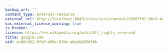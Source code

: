 ```yaml
---
backup_url: ''
content_type: external-resource
external_url: http://localhost:8043/sites/test/content/39987fd1-bbc9-4410-997a-968091c507e5/?ocw_resource_link_uuid=39987fd1-bbc9-4410-997a-968091c507e5&ocw_resource_link_suffix=
has_external_license_warning: true
is_broken: ''
license: https://en.wikipedia.org/wiki/All_rights_reserved
title: google.com
uid: ec08c962-9fa9-400e-83de-abede885df4b
---
```

